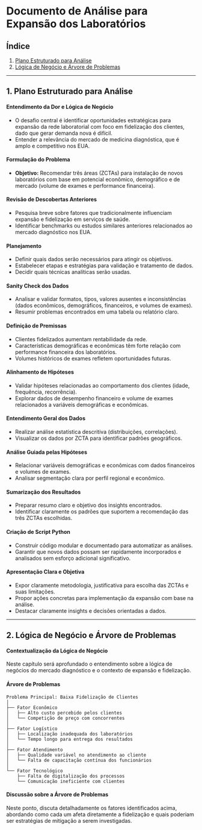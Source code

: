 # Documento de Análise para Expansão dos Laboratórios

## Índice
1. [Plano Estruturado para Análise](#1-plano-estruturado-para-análise)
2. [Lógica de Negócio e Árvore de Problemas](#2-lógica-de-negócio-e-árvore-de-problemas)

---

## 1. Plano Estruturado para Análise

#### Entendimento da Dor e Lógica de Negócio
- O desafio central é identificar oportunidades estratégicas para expansão da rede laboratorial com foco em fidelização dos clientes, dado que gerar demanda nova é difícil.
- Entender a relevância do mercado de medicina diagnóstica, que é amplo e competitivo nos EUA.

#### Formulação do Problema
- **Objetivo:** Recomendar três áreas (ZCTAs) para instalação de novos laboratórios com base em potencial econômico, demográfico e de mercado (volume de exames e performance financeira).

#### Revisão de Descobertas Anteriores
- Pesquisa breve sobre fatores que tradicionalmente influenciam expansão e fidelização em serviços de saúde.
- Identificar benchmarks ou estudos similares anteriores relacionados ao mercado diagnóstico nos EUA.

#### Planejamento
- Definir quais dados serão necessários para atingir os objetivos.
- Estabelecer etapas e estratégias para validação e tratamento de dados.
- Decidir quais técnicas analíticas serão usadas.

#### Sanity Check dos Dados
- Analisar e validar formatos, tipos, valores ausentes e inconsistências (dados econômicos, demográficos, financeiros, e volumes de exames).
- Resumir problemas encontrados em uma tabela ou relatório claro.

#### Definição de Premissas
- Clientes fidelizados aumentam rentabilidade da rede.
- Características demográficas e econômicas têm forte relação com performance financeira dos laboratórios.
- Volumes históricos de exames refletem oportunidades futuras.

#### Alinhamento de Hipóteses
- Validar hipóteses relacionadas ao comportamento dos clientes (idade, frequência, recorrência).
- Explorar dados de desempenho financeiro e volume de exames relacionados a variáveis demográficas e econômicas.

#### Entendimento Geral dos Dados
- Realizar análise estatística descritiva (distribuições, correlações).
- Visualizar os dados por ZCTA para identificar padrões geográficos.

#### Análise Guiada pelas Hipóteses
- Relacionar variáveis demográficas e econômicas com dados financeiros e volumes de exames.
- Analisar segmentação clara por perfil regional e econômico.

#### Sumarização dos Resultados
- Preparar resumo claro e objetivo dos insights encontrados.
- Identificar claramente os padrões que suportem a recomendação das três ZCTAs escolhidas.

#### Criação de Script Python
- Construir código modular e documentado para automatizar as análises.
- Garantir que novos dados possam ser rapidamente incorporados e analisados sem esforço adicional significativo.

#### Apresentação Clara e Objetiva
- Expor claramente metodologia, justificativa para escolha das ZCTAs e suas limitações.
- Propor ações concretas para implementação da expansão com base na análise.
- Destacar claramente insights e decisões orientadas a dados.

---

## 2. Lógica de Negócio e Árvore de Problemas

#### Contextualização da Lógica de Negócio
Neste capítulo será aprofundado o entendimento sobre a lógica de negócios do mercado diagnóstico e o contexto de expansão e fidelização.

#### Árvore de Problemas

```
Problema Principal: Baixa Fidelização de Clientes
│
├── Fator Econômico
│   ├── Alto custo percebido pelos clientes
│   └── Competição de preço com concorrentes
│
├── Fator Logístico
│   ├── Localização inadequada dos laboratórios
│   └── Tempo longo para entrega dos resultados
│
├── Fator Atendimento
│   ├── Qualidade variável no atendimento ao cliente
│   └── Falta de capacitação contínua dos funcionários
│
└── Fator Tecnológico
    ├── Falta de digitalização dos processos
    └── Comunicação ineficiente com clientes
```

#### Discussão sobre a Árvore de Problemas
Neste ponto, discuta detalhadamente os fatores identificados acima, abordando como cada um afeta diretamente a fidelização e quais poderiam ser estratégias de mitigação a serem investigadas.

